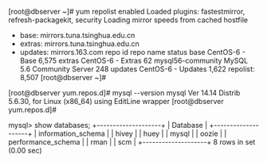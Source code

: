 [root@dbserver ~]# yum repolist enabled
Loaded plugins: fastestmirror, refresh-packagekit, security
Loading mirror speeds from cached hostfile
 * base: mirrors.tuna.tsinghua.edu.cn
 * extras: mirrors.tuna.tsinghua.edu.cn
 * updates: mirrors.163.com
repo id                                           repo name                                                  status
base                                              CentOS-6 - Base                                            6,575
extras                                            CentOS-6 - Extras                                             62
mysql56-community                                 MySQL 5.6 Community Server                                   248
updates                                           CentOS-6 - Updates                                         1,622
repolist: 8,507
[root@dbserver ~]#

[root@dbserver yum.repos.d]# mysql --version
mysql  Ver 14.14 Distrib 5.6.30, for Linux (x86_64) using  EditLine wrapper
[root@dbserver yum.repos.d]# 

mysql> show databases;
+--------------------+
| Database           |
+--------------------+
| information_schema |
| hivey              |
| huey               |
| mysql              |
| oozie              |
| performance_schema |
| rman               |
| scm                |
+--------------------+
8 rows in set (0.00 sec)

